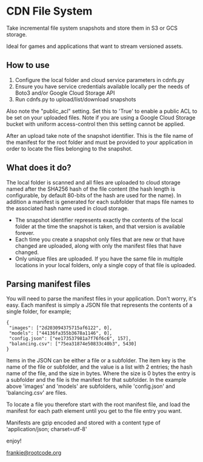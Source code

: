 # CDN File System

Take incremental file system snapshots and store them in S3 or GCS storage.

Ideal for games and applications that want to stream versioned assets.

## How to use
1. Configure the local folder and cloud service parameters in cdnfs.py
2. Ensure you have service credentials available locally per the needs of Boto3 and/or Google Cloud Storage API 
2. Run cdnfs.py to upload/list/download snapshots

Also note the "public_acl" setting. Set this to 'True' to enable a public ACL to be set on your uploaded files.  Note
if you are using a Google Cloud Storage bucket with uniform access-control then this setting cannot be applied.

After an upload take note of the snapshot identifier. This is the file name of the manifest for the root folder and
 must be provided to your application in order to locate the files belonging to the snapshot.

## What does it do?
The local folder is scanned and all files are uploaded to cloud storage named after the SHA256 hash of the file
content (the hash length is configurable, by default 80-bits of the hash are used for the name). In addition a
manifest is generated for each subfolder that maps file names to the associated hash name used in cloud storage.

- The snapshot identifier represents exactly the contents of the local folder at the time the snapshot is taken, and that
 version is available forever.
- Each time you create a snapshot only files that are new or that have changed are uploaded, along with only the
 manifest files that have changed.
- Only unique files are uploaded. If you have the same file in multiple locations in your local folders, only a single
 copy of that file is uploaded.

## Parsing manifest files
You will need to parse the manifest files in your application. Don't worry, it's easy. Each manifest is simply a JSON
 file that represents the contents of a single folder, for example;

    {
     "images": ["2d203094375715af6122", 0],
     "models": ["44136fa355b3678a1146", 0],
     "config.json": ["ee173537981a7f76f6c6", 157],
     "balancing.csv": ["75ea31874e50833c40b3", 5430]
    }


Items in the JSON can be either a file or a subfolder. The item key is the name of the file or subfolder, and the value
is a list with 2 entries; the hash name of the file, and the size in bytes.  Where the size is 0 bytes the entry is a
subfolder and the file is the manifest for that subfolder. In the example above 'images' and 'models' are subfolders,
while 'config.json' and 'balancing.csv' are files.

To locate a file you therefore start with the root manifest file, and load the manifest for each path element until
you get to the file entry you want.

Manifests are gzip encoded and stored with a content type of 'application/json; charset=utf-8'

enjoy!
 
frankie@rootcode.org
